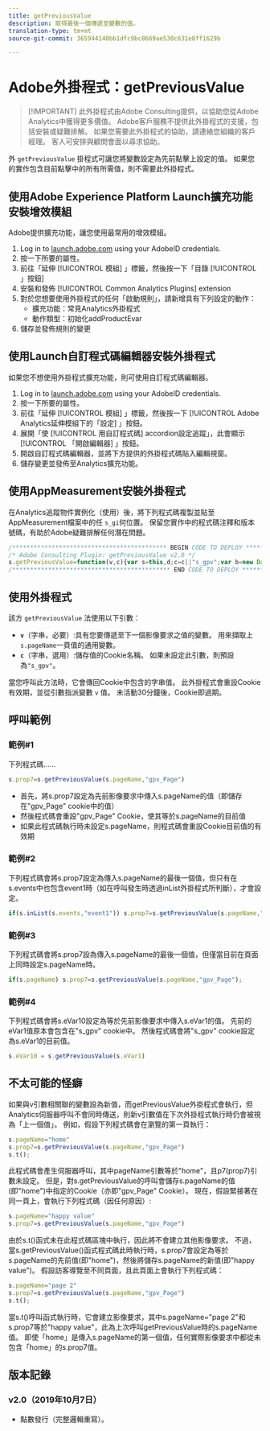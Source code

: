 ```yaml
---
title: getPreviousValue
description: 取得最後一個傳遞至變數的值。
translation-type: tm+mt
source-git-commit: 365944140bb1dfc9bc8669ae530c631e8ff1629b

---
```



# Adobe外掛程式：getPreviousValue

> [!IMPORTANT] 此外掛程式由Adobe Consulting提供，以協助您從Adobe Analytics中獲得更多價值。 Adobe客戶服務不提供此外掛程式的支援，包括安裝或疑難排解。 如果您需要此外掛程式的協助，請連絡您組織的客戶經理。 客人可安排與顧問會面以尋求協助。

外 `getPreviousValue` 掛程式可讓您將變數設定為先前點擊上設定的值。 如果您的實作包含目前點擊中的所有所需值，則不需要此外掛程式。

## 使用Adobe Experience Platform Launch擴充功能安裝增效模組

Adobe提供擴充功能，讓您使用最常用的增效模組。

1. Log in to [launch.adobe.com](https://launch.adobe.com) using your AdobeID credentials.
1. 按一下所要的屬性。
1. 前往「延伸 [!UICONTROL 模組] 」標籤，然後按一下「目錄 [!UICONTROL 」按鈕]
1. 安裝和發佈 [!UICONTROL Common Analytics Plugins] extension
1. 對於您想要使用外掛程式的任何「啟動規則」，請新增具有下列設定的動作：
   * 擴充功能：常見Analytics外掛程式
   * 動作類型：初始化addProductEvar
1. 儲存並發佈規則的變更

## 使用Launch自訂程式碼編輯器安裝外掛程式

如果您不想使用外掛程式擴充功能，則可使用自訂程式碼編輯器。

1. Log in to [launch.adobe.com](https://launch.adobe.com) using your AdobeID credentials.
1. 按一下所要的屬性。
1. 前往「延伸 [!UICONTROL 模組] 」標籤，然後按一下 [!UICONTROL Adobe Analytics延伸模組下的「設定] 」按鈕。
1. 展開「使 [!UICONTROL 用自訂程式碼] accordion設定追蹤」，此會顯示 [!UICONTROL 「開啟編輯器] 」按鈕。
1. 開啟自訂程式碼編輯器，並將下方提供的外掛程式碼貼入編輯視窗。
1. 儲存變更並發佈至Analytics擴充功能。

## 使用AppMeasurement安裝外掛程式

在Analytics追蹤物件實例化（使用）後，將下列程式碼複製並貼至AppMeasurement檔案中的任 `s_gi`何位置。 保留您實作中的程式碼注釋和版本號碼，有助於Adobe疑難排解任何潛在問題。

```js
/******************************************* BEGIN CODE TO DEPLOY *******************************************/
/* Adobe Consulting Plugin: getPreviousValue v2.0 */
s.getPreviousValue=function(v,c){var s=this,d;c=c||"s_gpv";var b=new Date;b.setTime(b.getTime()+18E5);s.c_r(c)&&(d=s.c_r(c)); v?s.c_w(c,v,b):s.c_w(c,d,b);return d};
/******************************************** END CODE TO DEPLOY ********************************************/
```

## 使用外掛程式

該方 `getPreviousValue` 法使用以下引數：

* **`v`**（字串，必要）:具有您要傳遞至下一個影像要求之值的變數。 用來擷取上`s.pageName`一頁值的通用變數。
* **`c`**（字串，選用）:儲存值的Cookie名稱。  如果未設定此引數，則預設為`"s_gpv"`。

當您呼叫此方法時，它會傳回Cookie中包含的字串值。 此外掛程式會重設Cookie有效期，並從引數指派變數 `v` 值。 未活動30分鐘後，Cookie即過期。

## 呼叫範例

### 範例#1

下列程式碼……

```js
s.prop7=s.getPreviousValue(s.pageName,"gpv_Page")
```

* 首先，將s.prop7設定為先前影像要求中傳入s.pageName的值（即儲存在&quot;gpv_Page&quot; cookie中的值）
* 然後程式碼會重設&quot;gpv_Page&quot; Cookie，使其等於s.pageName的目前值
* 如果此程式碼執行時未設定s.pageName，則程式碼會重設Cookie目前值的有效期

### 範例#2

下列程式碼會將s.prop7設定為傳入s.pageName的最後一個值，但只有在s.events中也包含event1時（如在呼叫發生時透過inList外掛程式所判斷），才會設定。

```js
if(s.inList(s.events,"event1")) s.prop7=s.getPreviousValue(s.pageName,"gpv_Page");
```

### 範例#3

下列程式碼會將s.prop7設為傳入s.pageName的最後一個值，但僅當目前在頁面上同時設定s.pageName時。

```js
if(s.pageName) s.prop7=s.getPreviousValue(s.pageName,"gpv_Page");
```

### 範例#4

下列程式碼會將s.eVar10設定為等於先前影像要求中傳入s.eVar1的值。   先前的eVar1值原本會包含在&quot;s_gpv&quot; cookie中。  然後程式碼會將&quot;s_gpv&quot; cookie設定為s.eVar1的目前值。

```js
s.eVar10 = s.getPreviousValue(s.eVar1)
```

## 不太可能的怪癖

如果與v引數相關聯的變數設為新值，而getPreviousValue外掛程式會執行，但Analytics伺服器呼叫不會同時傳送，則新v引數值在下次外掛程式執行時仍會被視為「上一個值」。
例如，假設下列程式碼會在瀏覽的第一頁執行：

```js
s.pageName="home"
s.prop7=s.getPreviousValue(s.pageName,"gpv_Page")
s.t();
```

此程式碼會產生伺服器呼叫，其中pageName引數等於&quot;home&quot;，且p7(prop7)引數未設定。  但是，對s.getPreviousValue的呼叫會儲存s.pageName的值(即&quot;home&quot;)中指定的Cookie（亦即&quot;gpv_Page&quot; Cookie）。
現在，假設緊接著在同一頁上，會執行下列程式碼（因任何原因）:

```js
s.pageName="happy value"
s.prop7=s.getPreviousValue(s.pageName,"gpv_Page")
```

由於s.t()函式未在此程式碼區塊中執行，因此將不會建立其他影像要求。  不過，當s.getPreviousValue()函式程式碼此時執行時，s.prop7會設定為等於s.pageName的先前值(即&quot;home&quot;)，然後將儲存s.pageName的新值(即&quot;happy value&quot;)。
假設訪客導覽至不同頁面，且此頁面上會執行下列程式碼：

```js
s.pageName="page 2"
s.prop7=s.getPreviousValue(s.pageName,"gpv_Page")
s.t();
```

當s.t()呼叫函式執行時，它會建立影像要求，其中s.pageName=&quot;page 2&quot;和s.prop7等於&quot;happy value&quot;，此為上次呼叫getPreviousValue時的s.pageName值。   即使「home」是傳入s.pageName的第一個值，任何實際影像要求中都從未包含「home」的s.prop7值。

## 版本記錄

### v2.0（2019年10月7日）

* 點數發行（完整邏輯重寫）。
